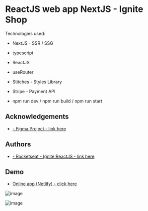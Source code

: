 
# ReactJS web app NextJS - Ignite Shop 





Technologies used:

- NextJS - SSR / SSG
- typescript
- ReactJS
- useRouter
- Stitches - Styles Library
- Stripe - Payment API


- npm run dev / npm run build  / npm run start









## Acknowledgements

 - [- Figma Project - link here ](https://www.figma.com/file/H94XfrsgSbAQDmJhS14cfz/Ignite-Shop-(Copy)?node-id=418%3A62&t=noQ1YIPx9DvaSJ3S-0)
 



 


## Authors

- [- Rocketseat - Ignite ReactJS - link here ](https://app.rocketseat.com.br/ignite/react-js)
 





## Demo

- [Online app (Netlify) - click here](https://enchanting-melba-ae4632.netlify.app/)


![image](https://user-images.githubusercontent.com/63982700/201457591-a0399293-bda6-4d0f-94c9-ec020d6a4fee.png)


![image](https://user-images.githubusercontent.com/63982700/201457583-60b0111e-9c3d-4400-b359-e7b74bf50e22.png)
